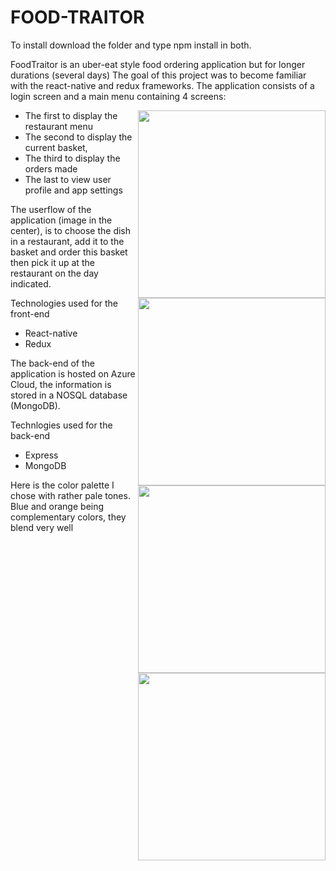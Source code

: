 # FOOD-TRAITOR

To install download the folder and type npm install in both.

FoodTraitor is an uber-eat style food ordering application but for longer durations (several days) The goal of this project was to become familiar with the react-native and redux frameworks. The application consists of a login screen and a main menu containing 4 screens:

<img src="https://user-images.githubusercontent.com/29159082/136231721-c8f7f718-d73a-45f4-b951-c76f34defe8c.png" width=300 align=right>
<img src="https://user-images.githubusercontent.com/29159082/136231739-c1781217-65fd-47af-9bba-1885394ffe2a.png" width=300 align=right>
<img src="https://user-images.githubusercontent.com/29159082/136231750-0c8d6089-ddda-44f0-b1e8-cc661158e8c6.png" width=300 align=right>



- The first to display the restaurant menu
- The second to display the current basket,
- The third to display the orders made
- The last to view user profile and app settings

The userflow of the application (image in the center), is to choose the dish in a restaurant, add it to the basket and order this basket then pick it up at the restaurant on the day indicated.

Technologies used for the front-end
- React-native
- Redux

The back-end of the application is hosted on Azure Cloud, the information is stored in a NOSQL database (MongoDB).

Technlogies used for the back-end
- Express
- MongoDB

<img src="https://user-images.githubusercontent.com/29159082/136231766-0f82fc86-b019-4525-b42c-24954a282eb5.png" width=300 align=right>
Here is the color palette I chose with rather pale tones. Blue and orange being complementary colors, they blend very well
